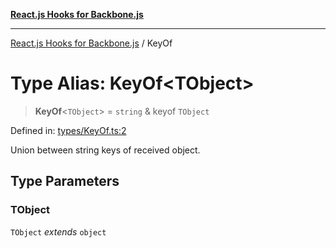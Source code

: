 [**React.js Hooks for Backbone.js**](../README.md)

***

[React.js Hooks for Backbone.js](../README.md) / KeyOf

# Type Alias: KeyOf\<TObject\>

> **KeyOf**\<`TObject`\> = `string` & keyof `TObject`

Defined in: [types/KeyOf.ts:2](https://github.com/VitorLuizC/react-hooks-for-backbone/blob/c933913f34e3d71aa5132aba125ed14cc1ec398d/src/types/KeyOf.ts#L2)

Union between string keys of received object.

## Type Parameters

### TObject

`TObject` *extends* `object`
